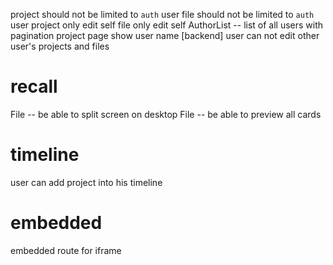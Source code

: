project should not be limited to `auth` user
file should not be limited to `auth` user
project only edit self
file only edit self
AuthorList -- list of all users with pagination
project page show user name
[backend] user can not edit other user's projects and files

# recall

File -- be able to split screen on desktop
File -- be able to preview all cards

# timeline

user can add project into his timeline

# embedded

embedded route for iframe
